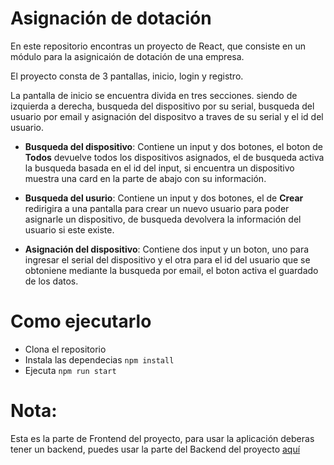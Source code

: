 # Asignación de dotación

En este repositorio encontras un proyecto de React, que consiste en un módulo para la asignicaión de dotación de una empresa.

El proyecto consta de 3 pantallas, inicio, login y registro.

La pantalla de inicio se encuentra divida en tres secciones. siendo de izquierda a derecha, busqueda del dispositivo por su serial, busqueda del usuario por email y asignación del dispositvo a traves de su serial y el id del usuario.

+ **Busqueda del dispositivo**:  Contiene un input y dos botones, el boton de **Todos** devuelve todos los dispositivos asignados, el de busqueda activa la busqueda basada en el id del input, si encuentra un dispositivo muestra una card en la parte de abajo con su información.

+ **Busqueda del usurio**: Contiene un input y dos botones, el de **Crear** redirigira a una pantalla para crear un nuevo usuario para poder asignarle un dispositivo, de busqueda devolvera la información del usuario si este existe.

+ **Asignación del dispositivo**: Contiene dos input y un boton, uno para ingresar el serial del dispositivo y el otra para el id del usuario que se obtoniene mediante la busqueda por email, el boton activa el guardado de los datos.

# Como ejecutarlo

+ Clona el repositorio
+ Instala las dependecias `npm install`
+ Ejecuta `npm run start`

# Nota:

Esta es la parte de Frontend del proyecto, para usar la aplicación deberas tener un backend, puedes usar la parte del Backend del proyecto [aquí](https://github.com/TonyLuque/backend_manage_tool)
